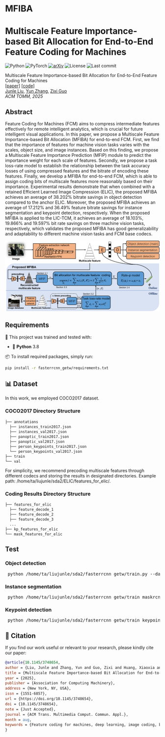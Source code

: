 # MFIBA
# Multiscale Feature Importance-based Bit Allocation for End-to-End Feature Coding for Machines


![Python](https://img.shields.io/badge/Python-3.8-blue)
![PyTorch](https://img.shields.io/badge/Framework-PyTorch-red)
[![arXiv](https://img.shields.io/badge/arXiv-2503.19278-b31b1b.svg)](https://arxiv.org/abs/2503.19278)
![License](https://img.shields.io/github/license/SYSU-Video/MFIBA)
![Last commit](https://img.shields.io/github/last-commit/SYSU-Video/MFIBA)

Multiscale Feature Importance-based Bit Allocation for End-to-End Feature Coding for Machines \
[[paper]](https://dl.acm.org/doi/10.1145/3748654) [[code]](https://github.com/SYSU-Video/MFIBA) \
[Junle Liu](https://github.com/liujle), [Yun Zhang](https://codec.siat.ac.cn/yunzhang/), [Zixi Guo](https://github.com/igizuxo)\
*ACM TOMM, 2025*

## Abstract
Feature Coding for Machines (FCM) aims to compress intermediate features effectively for remote intelligent analytics, which is crucial for future intelligent visual applications. In this paper, we propose a Multiscale Feature Importance-based Bit Allocation (MFIBA) for end-to-end FCM. First, we find that the importance of features for machine vision tasks varies with the scales, object size, and image instances. Based on this finding, we propose a Multiscale Feature Importance Prediction (MFIP) module to predict the importance weight for each scale of features. Secondly, we propose a task loss-rate model to establish the relationship between the task accuracy losses of using compressed features and the bitrate of encoding these features. Finally, we develop a MFIBA for end-to-end FCM, which is able to assign coding bits of  multiscale features more reasonably based on their importance. Experimental results demonstrate that when combined with a retained Efficient Learned Image Compression (ELIC), the proposed MFIBA achieves an average of 38.202% bitrate savings in object detection compared to the anchor ELIC. Moreover, the proposed MFIBA achieves an average of 17.212% and 36.49% feature bitrate savings for instance segmentation and keypoint detection, respectively. When the proposed MFIBA is applied to the LIC-TCM, it achieves an average of 18.103$\%$, 19.866% and 19.597% bit rate savings on three machine vision tasks, respectively, which validates the proposed MFIBA has good generalizability and adaptability to different machine vision tasks and FCM base codecs.
<p align="center">
  <img src="pipeline.png" alt="Framework Overview" width="700"/>
</p>

## Requirements

🧩 This project was trained and tested with:

- 🐍 **Python** 3.8

📦 To install required packages, simply run:

```bash
pip install -r fasterrcnn_getw/requirements.txt
```

## 📊 Dataset
In this work, we employed COCO2017 dataset. 
### COCO2017 Directory Structure
```
├── annotations
  ├── instances_train2017.json
  ├── instances_val2017.json
  ├── panoptic_train2017.json
  ├── panoptic_val2017.json
  ├── person_keypoints_train2017.json
  └── person_keypoints_val2017.json
├── train
└── val
```
For simplicity, we recommend precoding multiscale features through different codecs and storing the results in designated directories. Example path: /home/ta/liujunle/sda2/ELIC/features_for_elic/. 
### Coding Results Directory Structure
```
├── features_for_elic
  ├── feature_decode_1
  ├── feature_decode_2
  ├── feature_decode_3
  ...
├── kp_features_for_elic
└── mask_features_for_elic
```

## Test
### Object detection
<pre> python /home/ta/liujunle/sda2/fasterrcnn_getw/train.py --data-path path-to-coco --dataset coco --num-classes 90 --model resnet50 --batch-size 16 --pretrained --test-only --lmbda_for_update 1000 </pre>
### Instance segmentation
<pre> python /home/ta/liujunle/sda2/fasterrcnn_getw/train_maskrcnn.py --data-path path-to-coco --dataset coco --num-classes 90 --model mask_rcnn --batch-size 16 --pretrained --test-only --lmbda_for_update 1000 </pre>
### Keypoint detection
<pre> python /home/ta/liujunle/sda2/fasterrcnn_getw/train_keypoint.py --data-path path-to-coco --dataset coco_kp --num-classes 90 --model keypoint_rcnn --batch-size 16 --pretrained --test-only --lmbda_for_update 1000 </pre>

## 📖 Citation

If you find our work useful or relevant to your research, please kindly cite our paper:

```bibtex
@article{10.1145/3748654,
author = {Liu, Junle and Zhang, Yun and Guo, Zixi and Huang, Xiaoxia and Jiang, Gangyi},
title = {Multiscale Feature Importance-based Bit Allocation for End-to-End Feature Coding for Machines},
year = {2025},
publisher = {Association for Computing Machinery},
address = {New York, NY, USA},
issn = {1551-6857},
url = {https://doi.org/10.1145/3748654},
doi = {10.1145/3748654},
note = {Just Accepted},
journal = {ACM Trans. Multimedia Comput. Commun. Appl.},
month = aug,
keywords = {Feature coding for machines, deep learning, image coding, bit allocation, object detection}
}

